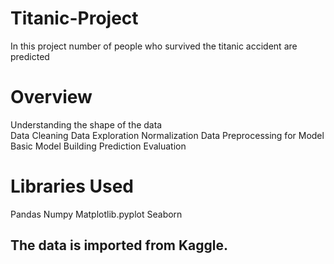 # Titanic-Project
In this project number of people who survived the titanic accident are predicted
# Overview
  Understanding the shape of the data<br>
  Data Cleaning
  Data Exploration
  Normalization
  Data Preprocessing for Model
  Basic Model Building
  Prediction
  Evaluation
# Libraries Used
  Pandas
  Numpy
  Matplotlib.pyplot
  Seaborn
## The data is imported from Kaggle.
